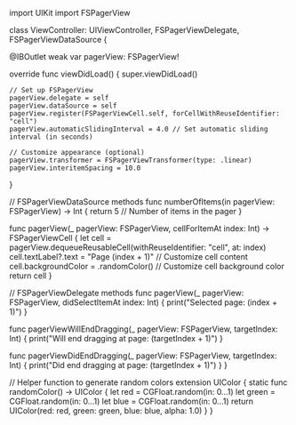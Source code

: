 import UIKit
import FSPagerView

class ViewController: UIViewController, FSPagerViewDelegate, FSPagerViewDataSource {

  @IBOutlet weak var pagerView: FSPagerView!

  override func viewDidLoad() {
    super.viewDidLoad()

    // Set up FSPagerView
    pagerView.delegate = self
    pagerView.dataSource = self
    pagerView.register(FSPagerViewCell.self, forCellWithReuseIdentifier: "cell")
    pagerView.automaticSlidingInterval = 4.0 // Set automatic sliding interval (in seconds)

    // Customize appearance (optional)
    pagerView.transformer = FSPagerViewTransformer(type: .linear)
    pagerView.interitemSpacing = 10.0
  }

  // FSPagerViewDataSource methods
  func numberOfItems(in pagerView: FSPagerView) -> Int {
    return 5 // Number of items in the pager
  }

  func pagerView(_ pagerView: FSPagerView, cellForItemAt index: Int) -> FSPagerViewCell {
    let cell = pagerView.dequeueReusableCell(withReuseIdentifier: "cell", at: index)
    cell.textLabel?.text = "Page (index + 1)" // Customize cell content
    cell.backgroundColor = .randomColor() // Customize cell background color
    return cell
  }

  // FSPagerViewDelegate methods
  func pagerView(_ pagerView: FSPagerView, didSelectItemAt index: Int) {
    print("Selected page: (index + 1)")
  }

  func pagerViewWillEndDragging(_ pagerView: FSPagerView, targetIndex: Int) {
    print("Will end dragging at page: (targetIndex + 1)")
  }

  func pagerViewDidEndDragging(_ pagerView: FSPagerView, targetIndex: Int) {
    print("Did end dragging at page: (targetIndex + 1)")
  }
}

// Helper function to generate random colors
extension UIColor {
  static func randomColor() -> UIColor {
    let red = CGFloat.random(in: 0...1)
    let green = CGFloat.random(in: 0...1)
    let blue = CGFloat.random(in: 0...1)
    return UIColor(red: red, green: green, blue: blue, alpha: 1.0)
  }
}

